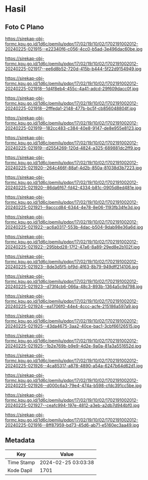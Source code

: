 # Hasil

## Foto C Plano

https://sirekap-obj-formc.kpu.go.id/1d6c/pemilu/pdpr/17/02/19/10/02/1702191002012-20240225-021915--e22340f6-c056-4cc0-b5ad-3e496dac60be.jpg

https://sirekap-obj-formc.kpu.go.id/1d6c/pemilu/pdpr/17/02/19/10/02/1702191002012-20240225-021917--ee6d8b52-720d-415b-b444-5f22d9154949.jpg

https://sirekap-obj-formc.kpu.go.id/1d6c/pemilu/pdpr/17/02/19/10/02/1702191002012-20240225-021918--1d4f8eb4-455c-4a41-adcd-29f609dacc0f.jpg

https://sirekap-obj-formc.kpu.go.id/1d6c/pemilu/pdpr/17/02/19/10/02/1702191002012-20240225-021918--2fffeda1-2148-477b-bc5f-cb856048804f.jpg

https://sirekap-obj-formc.kpu.go.id/1d6c/pemilu/pdpr/17/02/19/10/02/1702191002012-20240225-021919--182cc483-c384-40e8-9147-de8e955e8123.jpg

https://sirekap-obj-formc.kpu.go.id/1d6c/pemilu/pdpr/17/02/19/10/02/1702191002012-20240225-021919--d2554269-120d-4824-a325-689881dc2ff9.jpg

https://sirekap-obj-formc.kpu.go.id/1d6c/pemilu/pdpr/17/02/19/10/02/1702191002012-20240225-021920--264c466f-88af-4d2b-850a-81038d3b7223.jpg

https://sirekap-obj-formc.kpu.go.id/1d6c/pemilu/pdpr/17/02/19/10/02/1702191002012-20240225-021920--86da6f67-fd42-4334-b81c-0905d8ed481e.jpg

https://sirekap-obj-formc.kpu.go.id/1d6c/pemilu/pdpr/17/02/19/10/02/1702191002012-20240225-021921--9acccd84-6344-4e78-8e06-1193fb34fe3d.jpg

https://sirekap-obj-formc.kpu.go.id/1d6c/pemilu/pdpr/17/02/19/10/02/1702191002012-20240225-021922--ac6a0317-553b-4dac-b504-9dab98e36a6d.jpg

https://sirekap-obj-formc.kpu.go.id/1d6c/pemilu/pdpr/17/02/19/10/02/1702191002012-20240225-021922--295bbd28-17f2-47a6-8a89-29ed8e2b102f.jpg

https://sirekap-obj-formc.kpu.go.id/1d6c/pemilu/pdpr/17/02/19/10/02/1702191002012-20240225-021923--8de3d5f5-bf9d-4f63-8b79-949dff214106.jpg

https://sirekap-obj-formc.kpu.go.id/1d6c/pemilu/pdpr/17/02/19/10/02/1702191002012-20240225-021923--d73f4cb6-066a-48c3-893b-1364a5c9d798.jpg

https://sirekap-obj-formc.kpu.go.id/1d6c/pemilu/pdpr/17/02/19/10/02/1702191002012-20240225-021924--ea1706f0-44e4-4ccc-acfe-215186a597a9.jpg

https://sirekap-obj-formc.kpu.go.id/1d6c/pemilu/pdpr/17/02/19/10/02/1702191002012-20240225-021925--43da4675-3aa2-40ce-bac1-3cbf66126515.jpg

https://sirekap-obj-formc.kpu.go.id/1d6c/pemilu/pdpr/17/02/19/10/02/1702191002012-20240225-021925--1b2e769b-b9e9-4d2e-9a0a-81a3a551652d.jpg

https://sirekap-obj-formc.kpu.go.id/1d6c/pemilu/pdpr/17/02/19/10/02/1702191002012-20240225-021926--4ca85317-a878-4890-a54a-6247b64d62d1.jpg

https://sirekap-obj-formc.kpu.go.id/1d6c/pemilu/pdpr/17/02/19/10/02/1702191002012-20240225-021926--d000c6a3-79e4-474a-b598-cfdc391cc5be.jpg

https://sirekap-obj-formc.kpu.go.id/1d6c/pemilu/pdpr/17/02/19/10/02/1702191002012-20240225-021927--ceafc994-197e-4812-a3eb-a2db7d944bf0.jpg

https://sirekap-obj-formc.kpu.go.id/1d6c/pemilu/pdpr/17/02/19/10/02/1702191002012-20240225-021916--8ff87959-bd73-45d6-ab71-e5160ec3aa49.jpg


## Metadata

| Key        | Value               |
| ---------- | ------------------- |
| Time Stamp | 2024-02-25 03:03:38 |
| Kode Dapil | 1701                |




